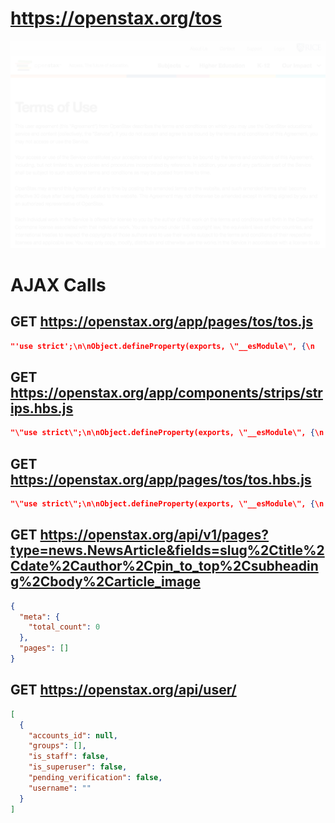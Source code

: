 # https://openstax.org/tos

![image](./openstax.org_tos.png)

# AJAX Calls

## GET https://openstax.org/app/pages/tos/tos.js

```json
"'use strict';\n\nObject.defineProperty(exports, \"__esModule\", {\n    value: true\n});\nexports.default = undefined;\n\nvar _dec, _class;\n\nvar _view = require ... 1715 more"
```

## GET https://openstax.org/app/components/strips/strips.hbs.js

```json
"\"use strict\";\n\nObject.defineProperty(exports, \"__esModule\", {\n    value: true\n});\nexports.template = undefined;\n\nvar _handlebars = require(\"handlebars ... 534 more"
```

## GET https://openstax.org/app/pages/tos/tos.hbs.js

```json
"\"use strict\";\n\nObject.defineProperty(exports, \"__esModule\", {\n    value: true\n});\nexports.template = undefined;\n\nvar _handlebars = require(\"handlebars ... 6757 more"
```

## GET https://openstax.org/api/v1/pages?type=news.NewsArticle&fields=slug%2Ctitle%2Cdate%2Cauthor%2Cpin_to_top%2Csubheading%2Cbody%2Carticle_image

```json
{
  "meta": {
    "total_count": 0
  },
  "pages": []
}
```

## GET https://openstax.org/api/user/

```json
[
  {
    "accounts_id": null,
    "groups": [],
    "is_staff": false,
    "is_superuser": false,
    "pending_verification": false,
    "username": ""
  }
]
```

